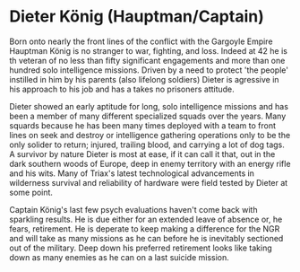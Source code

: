# Dieter König (Hauptman/Captain)
Born onto nearly the front lines of the conflict with the Gargoyle Empire Hauptman König is no stranger to war, fighting, and loss. Indeed at 42 he is th veteran of no less than fifty significant engagements and more than one hundred solo intelligence missions. Driven by a need to protect 'the people' instilled in him by his parents (also lifelong soldiers) Dieter is agressive in his approach to his job and has a takes no prisoners attitude.

Dieter showed an early aptitude for long, solo intelligence missions and has been a member of many different specialized squads over the years. Many squards because he has been many times deployed with a team to front lines on seek and destroy or intelligence gathering operations only to be the only solider to return; injured, trailing blood, and carrying a lot of dog tags. A survivor by nature Dieter is most at ease, if it can call it that, out in the dark southern woods of Europe, deep in enemy territory with an energy rifle and his wits. Many of Triax's latest technological advancements in wilderness survival and reliability of hardware were field tested by Dieter at some point.

Captain König's last few psych evaluations haven't come back with sparkling results. He is due either for an extended leave of absence or, he fears, retirement. He is deperate to keep making a difference for the NGR and will take as many missions as he can before he is inevitably sectioned out of the military. Deep down his preferred retirement looks like taking down as many enemies as he can on a last suicide mission.